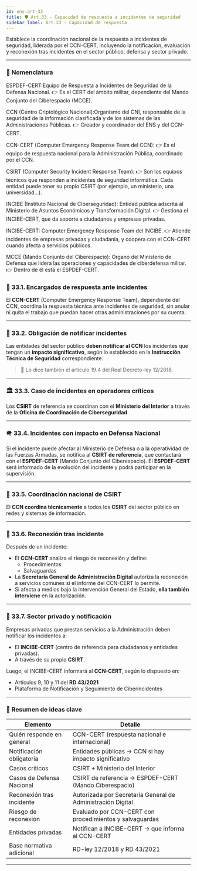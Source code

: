 ```yaml
---
id: ens-art-33
title: 🛡️ Art.33 - Capacidad de respuesta a incidentes de seguridad
sidebar_label: Art.33 - Capacidad de respuesta
---
```


Establece la coordinación nacional de la respuesta a incidentes de seguridad, liderada por el CCN-CERT, incluyendo la notificación, evaluación y reconexión tras incidentes en el sector público, defensa y sector privado. 

---
### 🔐 Nomenclatura
  ESPDEF-CERT:Equipo de Respuesta a Incidentes de Seguridad de la Defensa Nacional.
  👉 Es el CERT del ámbito militar, dependiente del Mando Conjunto del Ciberespacio (MCCE).

  CCN (Centro Criptológico Nacional):Organismo del CNI, responsable de la seguridad de la información clasificada y de los sistemas de las Administraciones Públicas.
  👉 Creador y coordinador del ENS y del CCN-CERT.

  CCN-CERT (Computer Emergency Response Team del CCN):
  👉 Es el equipo de respuesta nacional para la Administración Pública, coordinado por el CCN.

  CSIRT (Computer Security Incident Response Team):
  👉 Son los equipos técnicos que responden a incidentes de seguridad informática.
  Cada entidad puede tener su propio CSIRT (por ejemplo, un ministerio, una universidad…).

  INCIBE (Instituto Nacional de Ciberseguridad):
  Entidad pública adscrita al Ministerio de Asuntos Económicos y Transformación Digital.
  👉 Gestiona el INCIBE-CERT, que da soporte a ciudadanos y empresas privadas.

  INCIBE-CERT:
  Computer Emergency Response Team del INCIBE.
  👉 Atiende incidentes de empresas privadas y ciudadanía, y coopera con el CCN-CERT cuando afecta a servicios públicos.

  MCCE (Mando Conjunto del Ciberespacio):
  Órgano del Ministerio de Defensa que lidera las operaciones y capacidades de ciberdefensa militar.
  👉 Dentro de él está el ESPDEF-CERT.

### 🧩 33.1. Encargados de respuesta ante incidentes

El **CCN-CERT** (Computer Emergency Response Team), dependiente del CCN, coordina la respuesta técnica ante incidentes de seguridad, sin anular ni quita el trabajo que puedan hacer otras administraciones por su cuenta.

---

### 📨 33.2. Obligación de notificar incidentes

Las entidades del sector público **deben notificar al CCN** los incidentes que tengan un **impacto significativo**, según lo establecido en la **Instrucción Técnica de Seguridad** correspondiente.

> 📌 Lo dice también el artículo 19.4 del Real Decreto-ley 12/2018.

---

### 🏛️ 33.3. Caso de incidentes en operadores críticos

Los **CSIRT** de referencia se coordinan con el **Ministerio del Interior** a través de la **Oficina de Coordinación de Ciberseguridad**.

---

### 🪖 33.4. Incidentes con impacto en Defensa Nacional

Si el incidente puede afectar al Ministerio de Defensa o a la operatividad de las Fuerzas Armadas, se notifica al **CSIRT de referencia**, que contactará con el **ESPDEF-CERT** (Mando Conjunto del Ciberespacio). El **ESPDEF-CERT** será informado de la evolución del incidente y podrá participar en la supervisión.

---

### 🤝 33.5. Coordinación nacional de CSIRT

El **CCN coordina técnicamente** a todos los **CSIRT** del sector público en redes y sistemas de información.

---

### 🔁 33.6. Reconexión tras incidente

Después de un incidente:

- El **CCN-CERT** analiza el riesgo de reconexión y define:
  - Procedimientos
  - Salvaguardas
- La **Secretaría General de Administración Digital** autoriza la reconexión a servicios comunes si el informe del CCN-CERT lo permite.
- Si afecta a medios bajo la Intervención General del Estado, **ella también interviene** en la autorización.

---

### 🏢 33.7. Sector privado y notificación

Empresas privadas que prestan servicios a la Administración deben notificar los incidentes a:

- El **INCIBE-CERT** (centro de referencia para ciudadanos y entidades privadas).
- A través de su propio **CSIRT**.

Luego, el INCIBE-CERT informará al **CCN-CERT**, según lo dispuesto en:

- Artículos 9, 10 y 11 del **RD 43/2021**
- Plataforma de Notificación y Seguimiento de Ciberincidentes

---

### 🧭 Resumen de ideas clave

| Elemento                              | Detalle                                                                 |
|--------------------------------------|-------------------------------------------------------------------------|
| Quién responde en general            | CCN-CERT (respuesta nacional e internacional)                           |
| Notificación obligatoria             | Entidades públicas → CCN si hay impacto significativo                   |
| Casos críticos                       | CSIRT + Ministerio del Interior                                         |
| Casos de Defensa Nacional            | CSIRT de referencia → ESPDEF-CERT (Mando Ciberespacio)                  |
| Reconexión tras incidente            | Autorizada por Secretaría General de Administración Digital             |
| Riesgo de reconexión                 | Evaluado por CCN-CERT con procedimientos y salvaguardas                 |
| Entidades privadas                   | Notifican a INCIBE-CERT → que informa al CCN-CERT                       |
| Base normativa adicional             | RD-ley 12/2018 y RD 43/2021                                             |

---
